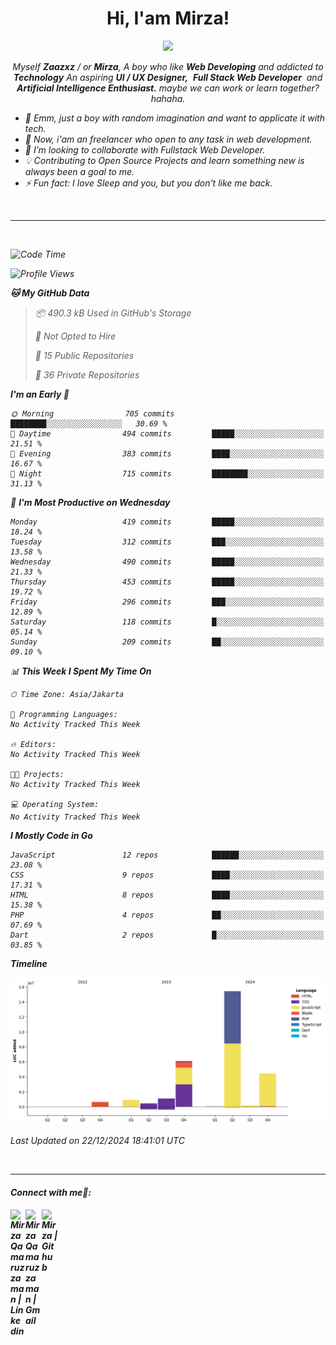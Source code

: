<h1 align="center">Hi, I'am Mirza!</h1>
<p align="center">
  <a href="https://github.com/Ratheshan03/readme-typing-svg"><img src="https://readme-typing-svg.herokuapp.com?lines=UI+/+UX+Designer;Full+Stack+Web+Developer;IT+Enthusiast;Artificial+Intelligence+Addicted;&center=true&width=500&height=50"></a>
</p>

<p align="center">
  <em>
    Myself <b>Zaazxz</b> / or <b>Mirza</b>, A boy who like <b>Web Developing</b> and addicted to <b>Technology</b>
    An aspiring <b>UI / UX Designer,</b>&nbsp; <b>Full Stack Web Developer</b>&nbsp; and <b> Artificial Intelligence Enthusiast.</b> maybe we can work or learn together? hahaha.
  <br>
</p>

- 🧞 Emm, just a boy with random imagination and want to applicate it with tech.
- 🔭 Now, i'am an freelancer who open to any task in web development.
- 👯 I’m looking to collaborate with Fullstack Web Developer.
- 💡 Contributing to Open Source Projects and learn something new is always been a goal to me.
- ⚡ Fun fact: I love Sleep and you, but you don't like me back.
<br>

---

<br>

<!--START_SECTION:waka-->
![Code Time](http://img.shields.io/badge/Code%20Time-756%20hrs%205%20mins-blue)

![Profile Views](http://img.shields.io/badge/Profile%20Views-0-blue)

**🐱 My GitHub Data** 

> 📦 490.3 kB Used in GitHub's Storage 
 > 
> 🚫 Not Opted to Hire
 > 
> 📜 15 Public Repositories 
 > 
> 🔑 36 Private Repositories 
 > 
**I'm an Early 🐤** 

```text
🌞 Morning                705 commits         ████████░░░░░░░░░░░░░░░░░   30.69 % 
🌆 Daytime                494 commits         █████░░░░░░░░░░░░░░░░░░░░   21.51 % 
🌃 Evening                383 commits         ████░░░░░░░░░░░░░░░░░░░░░   16.67 % 
🌙 Night                  715 commits         ████████░░░░░░░░░░░░░░░░░   31.13 % 
```
📅 **I'm Most Productive on Wednesday** 

```text
Monday                   419 commits         █████░░░░░░░░░░░░░░░░░░░░   18.24 % 
Tuesday                  312 commits         ███░░░░░░░░░░░░░░░░░░░░░░   13.58 % 
Wednesday                490 commits         █████░░░░░░░░░░░░░░░░░░░░   21.33 % 
Thursday                 453 commits         █████░░░░░░░░░░░░░░░░░░░░   19.72 % 
Friday                   296 commits         ███░░░░░░░░░░░░░░░░░░░░░░   12.89 % 
Saturday                 118 commits         █░░░░░░░░░░░░░░░░░░░░░░░░   05.14 % 
Sunday                   209 commits         ██░░░░░░░░░░░░░░░░░░░░░░░   09.10 % 
```


📊 **This Week I Spent My Time On** 

```text
🕑︎ Time Zone: Asia/Jakarta

💬 Programming Languages: 
No Activity Tracked This Week

🔥 Editors: 
No Activity Tracked This Week

🐱‍💻 Projects: 
No Activity Tracked This Week

💻 Operating System: 
No Activity Tracked This Week
```

**I Mostly Code in Go** 

```text
JavaScript               12 repos            ██████░░░░░░░░░░░░░░░░░░░   23.08 % 
CSS                      9 repos             ████░░░░░░░░░░░░░░░░░░░░░   17.31 % 
HTML                     8 repos             ████░░░░░░░░░░░░░░░░░░░░░   15.38 % 
PHP                      4 repos             ██░░░░░░░░░░░░░░░░░░░░░░░   07.69 % 
Dart                     2 repos             █░░░░░░░░░░░░░░░░░░░░░░░░   03.85 % 
```



**Timeline**

![Lines of Code chart](https://raw.githubusercontent.com/zaazxz/zaazxz/main/assets/bar_graph.png)


 Last Updated on 22/12/2024 18:41:01 UTC
<!--END_SECTION:waka-->

<br>

---

<h4> Connect with me🤝: <h4>
  </hr>
  <a href="https://www.linkedin.com/in/mirzaqamaruzzaman18/">
   <img align="left" alt=" Mirza Qamaruzzaman | Linkedin" width="24px" src="https://www.vectorlogo.zone/logos/linkedin/linkedin-icon.svg" />
  </a>
  <a href="mailto:mirzaqamaruzzaman18@gmail.com">
    <img align="left" alt=" Mirza Qamaruzzaman | Gmail" width="26px" src="https://www.vectorlogo.zone/logos/gmail/gmail-icon.svg" />
  </a>
   <a href="https://github.com/zaazxz">
    <img align="left" alt=" Mirza | Github" width="26px" src="https://www.vectorlogo.zone/logos/github/github-tile.svg" />
  </a>
  <br>
